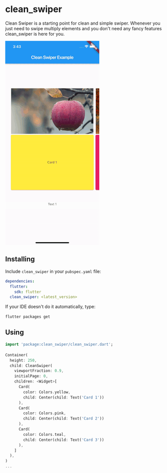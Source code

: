 # clean_swiper

Clean Swiper is a starting point for clean and simple swiper. 
Whenever you just need to swipe multiply elements and you don't need any
fancy features clean_swiper is here for you.

![Clean Swiper Exmaple](https://raw.githubusercontent.com/clean/clean_swiper/master/doc/showcase.gif)

## Installing

Include `clean_swiper` in your `pubspec.yaml` file:

```yaml
dependencies:
  flutter:
    sdk: flutter
  clean_swiper: <latest_version>
```

If your IDE doesn't do it automatically, type:

`flutter packages get`


## Using

```dart
import 'package:clean_swiper/clean_swiper.dart';

Container(
  height: 250,
  child: CleanSwiper(
    viewportFraction: 0.9,
    initialPage: 0,
    children: <Widget>[
      Card(
        color: Colors.yellow,
        child: Center(child: Text('Card 1'))
      ),
      Card(
        color: Colors.pink,
        child: Center(child: Text('Card 2'))
      ),
      Card(
        color: Colors.teal,
        child: Center(child: Text('Card 3'))
      ),
    ]
  ),
)
...
```